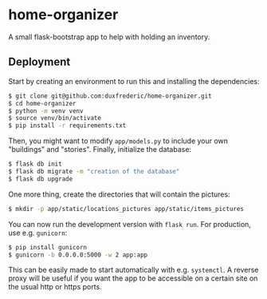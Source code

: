 # home-organizer
A small flask-bootstrap app to help with holding an inventory. 
## Deployment 
Start by creating an environment to run this and installing the dependencies:
```bash
$ git clone git@github.com:duxfrederic/home-organizer.git
$ cd home-organizer
$ python -m venv venv
$ source venv/bin/activate
$ pip install -r requirements.txt
```

Then, you might want to modify `app/models.py` to include your own "buildings" and "stories". Finally, initialize the database:
```bash
$ flask db init
$ flask db migrate -m "creation of the database"
$ flask db upgrade
```
One more thing, create the directories that will contain the pictures:
```bash
$ mkdir -p app/static/locations_pictures app/static/items_pictures
```

You can now run the development version with `flask run`. For production, use e.g. `gunicorn`:
```bash
$ pip install gunicorn
$ gunicorn -b 0.0.0.0:5000 -w 2 app:app
```
This can be easily made to start automatically with e.g. `systemctl`. A reverse proxy will be useful if you want the app to be accessible on a certain site on the usual http or https ports. 

